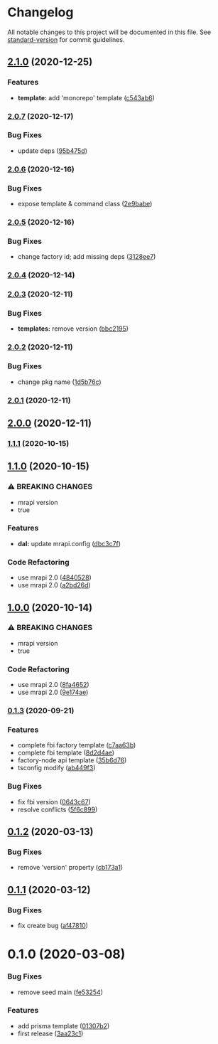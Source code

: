 # Changelog

All notable changes to this project will be documented in this file. See [standard-version](https://github.com/conventional-changelog/standard-version) for commit guidelines.

## [2.1.0](https://github.com/fbi-js/factory-node/compare/v2.0.7...v2.1.0) (2020-12-25)


### Features

* **template:** add 'monorepo' template ([c543ab6](https://github.com/fbi-js/factory-node/commit/c543ab699cc3dea0d8137d0f02f00dd820db498f))

### [2.0.7](https://github.com/fbi-js/factory-node/compare/v2.0.6...v2.0.7) (2020-12-17)


### Bug Fixes

* update deps ([95b475d](https://github.com/fbi-js/factory-node/commit/95b475df35baf0056207532b6c2654618223a923))

### [2.0.6](https://github.com/fbi-js/factory-node/compare/v2.0.5...v2.0.6) (2020-12-16)


### Bug Fixes

* expose template & command class ([2e9babe](https://github.com/fbi-js/factory-node/commit/2e9babe0c6b95aab04cab34dae530d95813dc313))

### [2.0.5](https://github.com/fbi-js/factory-node/compare/v2.0.4...v2.0.5) (2020-12-16)


### Bug Fixes

* change factory id; add missing deps ([3128ee7](https://github.com/fbi-js/factory-node/commit/3128ee712cc4ff16d257e5992d85bd21ac1f5b81))

### [2.0.4](https://github.com/fbi-js/factory-node/compare/v2.0.3...v2.0.4) (2020-12-14)

### [2.0.3](https://github.com/fbi-js/factory-node/compare/v2.0.2...v2.0.3) (2020-12-11)


### Bug Fixes

* **templates:** remove version ([bbc2195](https://github.com/fbi-js/factory-node/commit/bbc2195a090536fb496ea254f989bb5f64cc1399))

### [2.0.2](https://github.com/fbi-js/factory-node/compare/v2.0.1...v2.0.2) (2020-12-11)


### Bug Fixes

* change pkg name ([1d5b76c](https://github.com/fbi-js/factory-node/commit/1d5b76c4b9568e15f105d4987539c08e8ea31792))

### [2.0.1](https://github.com/fbi-js/factory-node/compare/v2.0.0...v2.0.1) (2020-12-11)

## [2.0.0](https://github.com/fbi-js/factory-node/compare/v1.1.1...v2.0.0) (2020-12-11)

### [1.1.1](https://github.com/fbi-js/factory-node/compare/v1.1.0...v1.1.1) (2020-10-15)

## [1.1.0](https://github.com/fbi-js/factory-node/compare/v0.2.0...v1.1.0) (2020-10-15)


### ⚠ BREAKING CHANGES

* mrapi version
* true

### Features

* **dal:** update mrapi.config ([dbc3c7f](https://github.com/fbi-js/factory-node/commit/dbc3c7ff2fe89e63c77d0821dddcde778f76ce6c))


### Code Refactoring

* use mrapi 2.0 ([4840528](https://github.com/fbi-js/factory-node/commit/4840528267b9c3105344f19c8d58fc184ea13907))
* use mrapi 2.0 ([a2bd26d](https://github.com/fbi-js/factory-node/commit/a2bd26d7ea379f8c9c4d33fb926a94f18e4ff9c1))

## [1.0.0](https://github.com/fbi-js/factory-node/compare/v0.1.3...v1.0.0) (2020-10-14)


### ⚠ BREAKING CHANGES

* mrapi version
* true

### Code Refactoring

* use mrapi 2.0 ([8fa4652](https://github.com/fbi-js/factory-node/commit/8fa4652f46b1ba80b3af4a0e174e0b2804e07d32))
* use mrapi 2.0 ([9e174ae](https://github.com/fbi-js/factory-node/commit/9e174ae935e4af3341dfb6509f28c7e176f4b30f))

### [0.1.3](https://github.com/fbi-js/factory-node/compare/v0.1.2...v0.1.3) (2020-09-21)


### Features

* complete fbi factory template ([c7aa63b](https://github.com/fbi-js/factory-node/commit/c7aa63b2a86b159813420327255f61022c6c5fdd))
* complete fbi template ([8d2d4ae](https://github.com/fbi-js/factory-node/commit/8d2d4aea758ffb46ccb179456c801c7b853a7ca5))
* factory-node api template ([35b6d76](https://github.com/fbi-js/factory-node/commit/35b6d7607675bbcb1f09d754fa41eaaa0f8464df))
* tsconfig modify ([ab449f3](https://github.com/fbi-js/factory-node/commit/ab449f36c47dad7c993bfff834a27a9f0a065c98))


### Bug Fixes

* fix fbi version ([0643c67](https://github.com/fbi-js/factory-node/commit/0643c6784e1286e0c76177981b1ff7e78202ad40))
* resolve conflicts ([5f6c899](https://github.com/fbi-js/factory-node/commit/5f6c899f38e8fa02c8e7fa46d6c672ec42937707))

<a name="0.1.2"></a>
## [0.1.2](https://github.com/fbi-js/factory-node/compare/v0.1.1...v0.1.2) (2020-03-13)


### Bug Fixes

* remove 'version' property ([cb173a1](https://github.com/fbi-js/factory-node/commit/cb173a1))



<a name="0.1.1"></a>
## [0.1.1](https://github.com/fbi-js/factory-node/compare/v0.1.0...v0.1.1) (2020-03-12)


### Bug Fixes

* fix create bug ([af47810](https://github.com/fbi-js/factory-node/commit/af47810))



<a name="0.1.0"></a>
# 0.1.0 (2020-03-08)


### Bug Fixes

* remove seed main ([fe53254](https://github.com/fbi-js/factory-node/commit/fe53254))


### Features

* add prisma template ([01307b2](https://github.com/fbi-js/factory-node/commit/01307b2))
* first release ([3aa23c1](https://github.com/fbi-js/factory-node/commit/3aa23c1))
